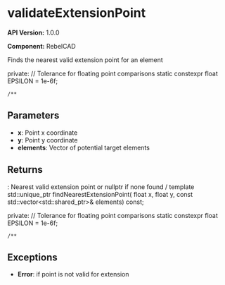# validateExtensionPoint

**API Version:** 1.0.0

**Component:** RebelCAD

Finds the nearest valid extension point for an element

private:
    // Tolerance for floating point comparisons
    static constexpr float EPSILON = 1e-6f;

    /**

## Parameters

- **x**: Point x coordinate
- **y**: Point y coordinate
- **elements**: Vector of potential target elements

## Returns

: Nearest valid extension point or nullptr if none found
/
    template<typename ElementType>
    std::unique_ptr<ExtensionPoint> findNearestExtensionPoint(
        float x, float y,
        const std::vector<std::shared_ptr<ElementType>>& elements) const;

private:
    // Tolerance for floating point comparisons
    static constexpr float EPSILON = 1e-6f;

    /**

## Exceptions

- **Error**: if point is not valid for extension

